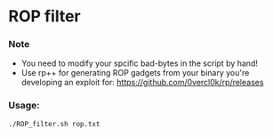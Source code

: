 # ROP filter

### Note
* You need to modify your spcific bad-bytes in the script by hand!
* Use rp++ for generating ROP gadgets from your binary you're developing an exploit for: https://github.com/0vercl0k/rp/releases

### Usage: 

``` ./ROP_filter.sh rop.txt ```
